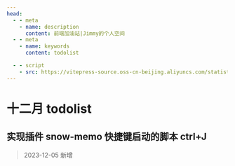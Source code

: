 ```yaml
---
head:
  - - meta
    - name: description
      content: 前端加油站|Jimmy的个人空间
  - - meta
    - name: keywords
      content: todolist

  - - script
    - src: https://vitepress-source.oss-cn-beijing.aliyuncs.com/statistics.js
---
```


# 十二月 todolist

## 实现插件 snow-memo 快捷键启动的脚本 ctrl+J

> 2023-12-05 新增
